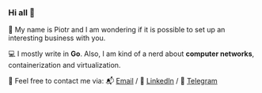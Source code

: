 ### Hi all 👋

🙇 My name is Piotr and I am wondering if it is possible to set up an interesting business with you.

💻 I mostly write in **Go**. Also, I am kind of a nerd about **computer networks**, containerization and virtualization.

🤙 Feel free to contact me via: 
📬 [Email](mailto:piotr@wegrzyn.dev) /
👔 [LinkedIn](https://linkedin.com/in/piotrjwegrzyn/) /
📰 [Telegram](https://t.me/piotrjwegrzyn) 
